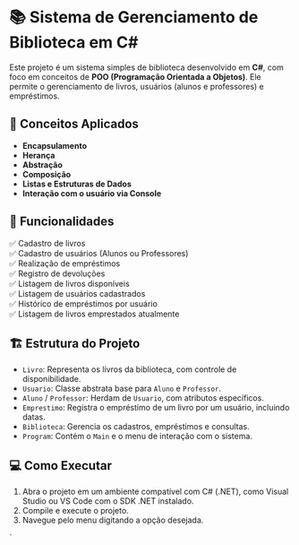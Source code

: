 # 📚 Sistema de Gerenciamento de Biblioteca em C#

Este projeto é um sistema simples de biblioteca desenvolvido em **C#**, com foco em conceitos de **POO (Programação Orientada a Objetos)**. Ele permite o gerenciamento de livros, usuários (alunos e professores) e empréstimos.

## 🧠 Conceitos Aplicados

- **Encapsulamento**
- **Herança**
- **Abstração**
- **Composição**
- **Listas e Estruturas de Dados**
- **Interação com o usuário via Console**

## 🚀 Funcionalidades

✅ Cadastro de livros  
✅ Cadastro de usuários (Alunos ou Professores)  
✅ Realização de empréstimos  
✅ Registro de devoluções  
✅ Listagem de livros disponíveis  
✅ Listagem de usuários cadastrados  
✅ Histórico de empréstimos por usuário  
✅ Listagem de livros emprestados atualmente  

## 🏗️ Estrutura do Projeto

- `Livro`: Representa os livros da biblioteca, com controle de disponibilidade.
- `Usuario`: Classe abstrata base para `Aluno` e `Professor`.
- `Aluno` / `Professor`: Herdam de `Usuario`, com atributos específicos.
- `Emprestimo`: Registra o empréstimo de um livro por um usuário, incluindo datas.
- `Biblioteca`: Gerencia os cadastros, empréstimos e consultas.
- `Program`: Contém o `Main` e o menu de interação com o sistema.

## 💻 Como Executar

1. Abra o projeto em um ambiente compatível com C# (.NET), como Visual Studio ou VS Code com o SDK .NET instalado.
2. Compile e execute o projeto.
3. Navegue pelo menu digitando a opção desejada.

`
